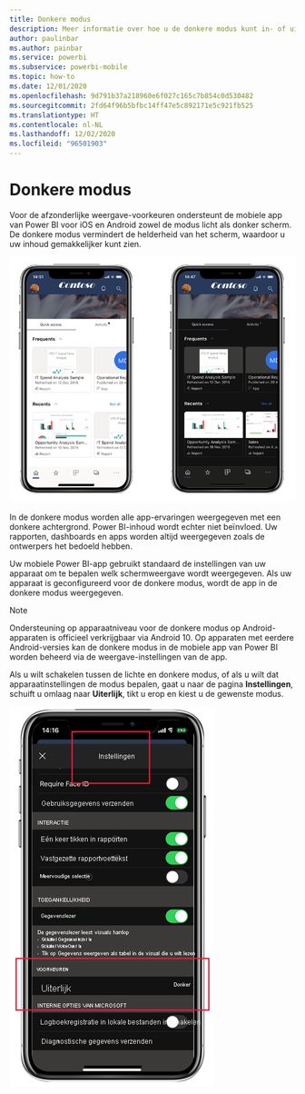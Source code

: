 ```yaml
---
title: Donkere modus
description: Meer informatie over hoe u de donkere modus kunt in- of uitschakelen.
author: paulinbar
ms.author: painbar
ms.service: powerbi
ms.subservice: powerbi-mobile
ms.topic: how-to
ms.date: 12/01/2020
ms.openlocfilehash: 9d791b37a218960e6f027c165c7b854c0d530482
ms.sourcegitcommit: 2fd64f96b5bfbc14ff47e5c892171e5c921fb525
ms.translationtype: HT
ms.contentlocale: nl-NL
ms.lasthandoff: 12/02/2020
ms.locfileid: "96501903"
---
```

# <a name="dark-mode"></a>Donkere modus

Voor de afzonderlijke weergave-voorkeuren ondersteunt de mobiele app van Power BI voor iOS en Android zowel de modus licht als donker scherm. De donkere modus vermindert de helderheid van het scherm, waardoor u uw inhoud gemakkelijker kunt zien.

![Donkere versus lichte modus](media/mobile-apps-dark-mode/powerbi-mobile-darkmode-lightmode.png)

 In de donkere modus worden alle app-ervaringen weergegeven met een donkere achtergrond. Power BI-inhoud wordt echter niet beïnvloed. Uw rapporten, dashboards en apps worden altijd weergegeven zoals de ontwerpers het bedoeld hebben.
 
 Uw mobiele Power BI-app gebruikt standaard de instellingen van uw apparaat om te bepalen welk schermweergave wordt weergegeven. Als uw apparaat is geconfigureerd voor de donkere modus, wordt de app in de donkere modus weergegeven.

>[!NOTE]
>Ondersteuning op apparaatniveau voor de donkere modus op Android-apparaten is officieel verkrijgbaar via Android 10. Op apparaten met eerdere Android-versies kan de donkere modus in de mobiele app van Power BI worden beheerd via de weergave-instellingen van de app.

Als u wilt schakelen tussen de lichte en donkere modus, of als u wilt dat apparaatinstellingen de modus bepalen, gaat u naar de pagina **Instellingen**, schuift u omlaag naar **Uiterlijk**, tikt u erop en kiest u de gewenste modus.

![Instellingen voor uiterlijk](media/mobile-apps-dark-mode/powerbi-mobile-appearance-settings.png)